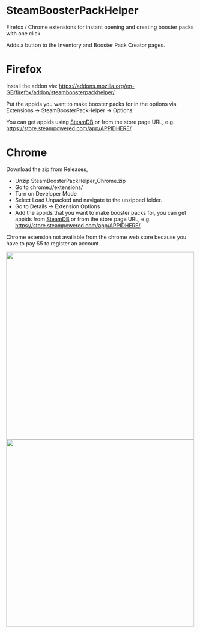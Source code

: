 # SteamBoosterPackHelper
Firefox / Chrome extensions for instant opening and creating booster packs with one click.

Adds a button to the Inventory and Booster Pack Creator pages.

# Firefox

Install the addon via: https://addons.mozilla.org/en-GB/firefox/addon/steamboosterpackhelper/

Put the appids you want to make booster packs for in the options via Extensions -> SteamBoosterPackHelper -> Options.

You can get appids using [SteamDB](https://steamdb.info/) or from the store page URL, e.g. https://store.steampowered.com/app/APPIDHERE/


# Chrome

Download the zip from Releases, 
* Unzip SteamBoosterPackHelper_Chrome.zip
* Go to chrome://extensions/
* Turn on Developer Mode
* Select Load Unpacked and navigate to the unzipped folder.
* Go to Details -> Extension Options
* Add the appids that you want to make booster packs for, you can get appids from  [SteamDB](https://steamdb.info/) or from the store page URL, e.g. https://store.steampowered.com/app/APPIDHERE/

Chrome extension not available from the chrome web store because you have to pay $5 to register an account.

<img src="https://i.imgur.com/fo81YVg.png" width="500"><img src="https://i.imgur.com/sRHTVWB.png" width="500">

